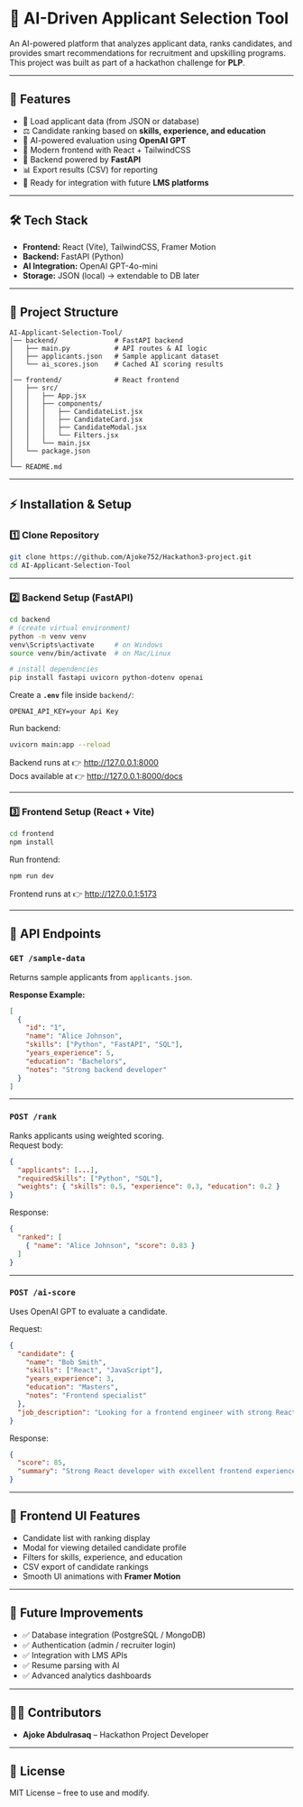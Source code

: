 
# 🚀 AI-Driven Applicant Selection Tool

An AI-powered platform that analyzes applicant data, ranks candidates, and provides smart recommendations for recruitment and upskilling programs.  
This project was built as part of a hackathon challenge for **PLP**.

---

## 📌 Features
- 📂 Load applicant data (from JSON or database)
- ⚖ Candidate ranking based on **skills, experience, and education**
- 🤖 AI-powered evaluation using **OpenAI GPT**
- 🎨 Modern frontend with React + TailwindCSS
- 🔌 Backend powered by **FastAPI**
- 📊 Export results (CSV) for reporting
- 🔗 Ready for integration with future **LMS platforms**

---

## 🛠 Tech Stack
- **Frontend:** React (Vite), TailwindCSS, Framer Motion  
- **Backend:** FastAPI (Python)  
- **AI Integration:** OpenAI GPT-4o-mini  
- **Storage:** JSON (local) → extendable to DB later  

---

## 📂 Project Structure
```
AI-Applicant-Selection-Tool/
│── backend/              # FastAPI backend
│   ├── main.py           # API routes & AI logic
│   ├── applicants.json   # Sample applicant dataset
│   └── ai_scores.json    # Cached AI scoring results
│
│── frontend/             # React frontend
│   ├── src/
│   │   ├── App.jsx
│   │   ├── components/
│   │   │   ├── CandidateList.jsx
│   │   │   ├── CandidateCard.jsx
│   │   │   ├── CandidateModal.jsx
│   │   │   └── Filters.jsx
│   │   └── main.jsx
│   └── package.json
│
└── README.md
```
---

## ⚡ Installation & Setup

### 1️⃣ Clone Repository
```bash
git clone https://github.com/Ajoke752/Hackathon3-project.git
cd AI-Applicant-Selection-Tool
```

---

### 2️⃣ Backend Setup (FastAPI)
```bash
cd backend
# (create virtual environment)
python -m venv venv
venv\Scripts\activate     # on Windows
source venv/bin/activate  # on Mac/Linux

# install dependencies
pip install fastapi uvicorn python-dotenv openai
```

Create a **`.env`** file inside `backend/`:
```
OPENAI_API_KEY=your Api Key

```

Run backend:
```bash
uvicorn main:app --reload
```

Backend runs at 👉 http://127.0.0.1:8000  
Docs available at 👉 http://127.0.0.1:8000/docs

---

### 3️⃣ Frontend Setup (React + Vite)
```bash
cd frontend
npm install
```

Run frontend:
```bash
npm run dev
```

Frontend runs at 👉 http://127.0.0.1:5173

---

## 🔗 API Endpoints

### `GET /sample-data`
Returns sample applicants from `applicants.json`.

**Response Example:**
```json
[
  {
    "id": "1",
    "name": "Alice Johnson",
    "skills": ["Python", "FastAPI", "SQL"],
    "years_experience": 5,
    "education": "Bachelors",
    "notes": "Strong backend developer"
  }
]
```

---

### `POST /rank`
Ranks applicants using weighted scoring.  
Request body:
```json
{
  "applicants": [...],
  "requiredSkills": ["Python", "SQL"],
  "weights": { "skills": 0.5, "experience": 0.3, "education": 0.2 }
}
```

Response:
```json
{
  "ranked": [
    { "name": "Alice Johnson", "score": 0.83 }
  ]
}
```

---

### `POST /ai-score`
Uses OpenAI GPT to evaluate a candidate.

Request:
```json
{
  "candidate": {
    "name": "Bob Smith",
    "skills": ["React", "JavaScript"],
    "years_experience": 3,
    "education": "Masters",
    "notes": "Frontend specialist"
  },
  "job_description": "Looking for a frontend engineer with strong React skills."
}
```

Response:
```json
{
  "score": 85,
  "summary": "Strong React developer with excellent frontend experience."
}
```

---

## 🎨 Frontend UI Features
- Candidate list with ranking display
- Modal for viewing detailed candidate profile
- Filters for skills, experience, and education
- CSV export of candidate rankings
- Smooth UI animations with **Framer Motion**

---

## 🚀 Future Improvements
- ✅ Database integration (PostgreSQL / MongoDB)
- ✅ Authentication (admin / recruiter login)
- ✅ Integration with LMS APIs
- ✅ Resume parsing with AI
- ✅ Advanced analytics dashboards

---

## 👩‍💻 Contributors
- **Ajoke Abdulrasaq** – Hackathon Project Developer

---

## 📜 License
MIT License – free to use and modify.
